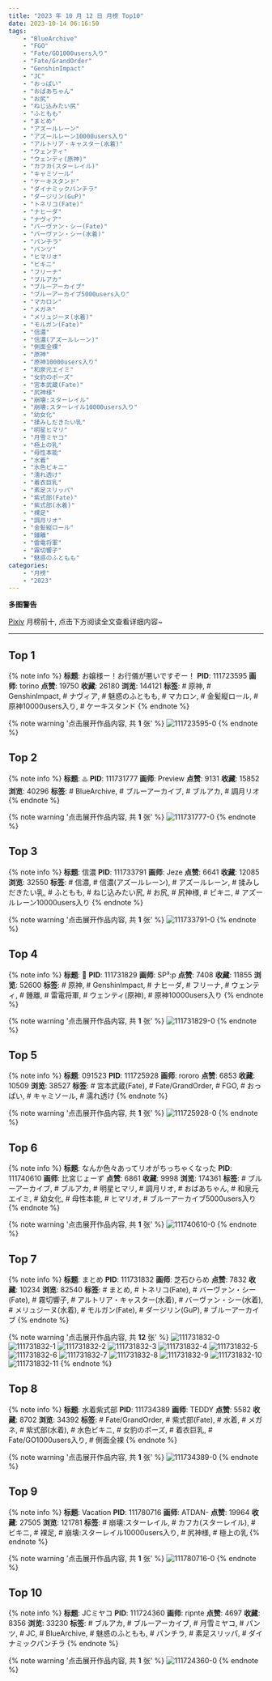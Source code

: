 ```yaml
---
title: "2023 年 10 月 12 日 月榜 Top10"
date: 2023-10-14 06:16:50
tags:
    - "BlueArchive"
    - "FGO"
    - "Fate/GO1000users入り"
    - "Fate/GrandOrder"
    - "GenshinImpact"
    - "JC"
    - "おっぱい"
    - "おばあちゃん"
    - "お尻"
    - "ねじ込みたい尻"
    - "ふともも"
    - "まとめ"
    - "アズールレーン"
    - "アズールレーン10000users入り"
    - "アルトリア・キャスター(水着)"
    - "ウェンティ"
    - "ウェンティ(原神)"
    - "カフカ(スターレイル)"
    - "キャミソール"
    - "ケーキスタンド"
    - "ダイナミックパンチラ"
    - "ダージリン(GuP)"
    - "トネリコ(Fate)"
    - "ナヒーダ"
    - "ナヴィア"
    - "バーヴァン・シー(Fate)"
    - "バーヴァン・シー(水着)"
    - "パンチラ"
    - "パンツ"
    - "ヒマリオ"
    - "ビキニ"
    - "フリーナ"
    - "ブルアカ"
    - "ブルーアーカイブ"
    - "ブルーアーカイブ5000users入り"
    - "マカロン"
    - "メガネ"
    - "メリュジーヌ(水着)"
    - "モルガン(Fate)"
    - "信濃"
    - "信濃(アズールレーン)"
    - "側面全裸"
    - "原神"
    - "原神10000users入り"
    - "和泉元エイミ"
    - "女豹のポーズ"
    - "宮本武蔵(Fate)"
    - "尻神様"
    - "崩壊:スターレイル"
    - "崩壊:スターレイル10000users入り"
    - "幼女化"
    - "揉みしだきたい乳"
    - "明星ヒマリ"
    - "月雪ミヤコ"
    - "極上の乳"
    - "母性本能"
    - "水着"
    - "水色ビキニ"
    - "濡れ透け"
    - "着衣巨乳"
    - "素足スリッパ"
    - "紫式部(Fate)"
    - "紫式部(水着)"
    - "裸足"
    - "調月リオ"
    - "金髪縦ロール"
    - "鍾離"
    - "雷電将軍"
    - "霧切響子"
    - "魅惑のふともも"
categories:
    - "月榜"
    - "2023"
---
```


<i class="fa fa-triangle-exclamation"></i>**多图警告**<i class="fa fa-triangle-exclamation"></i>

[Pixiv](https://www.pixiv.net/) 月榜前十, 点击下方阅读全文查看详细内容~

<!-- more -->

---

## Top 1

{% note info %}
**标题**: お嬢様ー！お行儀が悪いですぞー！
**PID**: 111723595 **画师**: torino
**点赞**: 19750 **收藏**: 26180 **浏览**: 144121
**标签**: # 原神, # GenshinImpact, # ナヴィア, # 魅惑のふともも, # マカロン, # 金髪縦ロール, # 原神10000users入り, # ケーキスタンド
{% endnote %}

{% note warning '点击展开作品内容, 共 **1** 张' %}
![111723595-0](https://i.pixiv.re/img-original/img/2023/09/15/00/00/28/111723595_p0.jpg)
{% endnote %}

## Top 2

{% note info %}
**标题**: ♨️
**PID**: 111731777 **画师**: Preview
**点赞**: 9131 **收藏**: 15852 **浏览**: 40296
**标签**: # BlueArchive, # ブルーアーカイブ, # ブルアカ, # 調月リオ
{% endnote %}

{% note warning '点击展开作品内容, 共 **1** 张' %}
![111731777-0](https://i.pixiv.re/img-original/img/2023/09/15/09/47/24/111731777_p0.png)
{% endnote %}

## Top 3

{% note info %}
**标题**: 信濃
**PID**: 111733791 **画师**: Jeze
**点赞**: 6641 **收藏**: 12085 **浏览**: 32550
**标签**: # 信濃, # 信濃(アズールレーン), # アズールレーン, # 揉みしだきたい乳, # ふともも, # ねじ込みたい尻, # お尻, # 尻神様, # ビキニ, # アズールレーン10000users入り
{% endnote %}

{% note warning '点击展开作品内容, 共 **1** 张' %}
![111733791-0](https://i.pixiv.re/img-original/img/2023/09/15/14/36/22/111733791_p0.png)
{% endnote %}

## Top 4

{% note info %}
**标题**: 📸
**PID**: 111731829 **画师**: SP³:p
**点赞**: 7408 **收藏**: 11855 **浏览**: 52600
**标签**: # 原神, # GenshinImpact, # ナヒーダ, # フリーナ, # ウェンティ, # 鍾離, # 雷電将軍, # ウェンティ(原神), # 原神10000users入り
{% endnote %}

{% note warning '点击展开作品内容, 共 **1** 张' %}
![111731829-0](https://i.pixiv.re/img-original/img/2023/09/15/09/52/11/111731829_p0.png)
{% endnote %}

## Top 5

{% note info %}
**标题**: 091523
**PID**: 111725928 **画师**: rororo
**点赞**: 6853 **收藏**: 10509 **浏览**: 38527
**标签**: # 宮本武蔵(Fate), # Fate/GrandOrder, # FGO, # おっぱい, # キャミソール, # 濡れ透け
{% endnote %}

{% note warning '点击展开作品内容, 共 **1** 张' %}
![111725928-0](https://i.pixiv.re/img-original/img/2023/09/15/01/21/09/111725928_p0.jpg)
{% endnote %}

## Top 6

{% note info %}
**标题**: なんか色々あってリオがちっちゃくなった
**PID**: 111740610 **画师**: 比宮じょーず
**点赞**: 6861 **收藏**: 9998 **浏览**: 174361
**标签**: # ブルーアーカイブ, # ブルアカ, # 明星ヒマリ, # 調月リオ, # おばあちゃん, # 和泉元エイミ, # 幼女化, # 母性本能, # ヒマリオ, # ブルーアーカイブ5000users入り
{% endnote %}

{% note warning '点击展开作品内容, 共 **1** 张' %}
![111740610-0](https://i.pixiv.re/img-original/img/2023/09/15/19/02/31/111740610_p0.png)
{% endnote %}

## Top 7

{% note info %}
**标题**: まとめ
**PID**: 111731832 **画师**: 芝石ひらめ
**点赞**: 7832 **收藏**: 10234 **浏览**: 82540
**标签**: # まとめ, # トネリコ(Fate), # バーヴァン・シー(Fate), # 霧切響子, # アルトリア・キャスター(水着), # バーヴァン・シー(水着), # メリュジーヌ(水着), # モルガン(Fate), # ダージリン(GuP), # ブルーアーカイブ
{% endnote %}

{% note warning '点击展开作品内容, 共 **12** 张' %}
![111731832-0](https://i.pixiv.re/img-original/img/2023/09/15/09/52/26/111731832_p0.jpg)
![111731832-1](https://i.pixiv.re/img-original/img/2023/09/15/09/52/26/111731832_p1.jpg)
![111731832-2](https://i.pixiv.re/img-original/img/2023/09/15/09/52/26/111731832_p2.jpg)
![111731832-3](https://i.pixiv.re/img-original/img/2023/09/15/09/52/26/111731832_p3.jpg)
![111731832-4](https://i.pixiv.re/img-original/img/2023/09/15/09/52/26/111731832_p4.jpg)
![111731832-5](https://i.pixiv.re/img-original/img/2023/09/15/09/52/26/111731832_p5.jpg)
![111731832-6](https://i.pixiv.re/img-original/img/2023/09/15/09/52/26/111731832_p6.jpg)
![111731832-7](https://i.pixiv.re/img-original/img/2023/09/15/09/52/26/111731832_p7.jpg)
![111731832-8](https://i.pixiv.re/img-original/img/2023/09/15/09/52/26/111731832_p8.jpg)
![111731832-9](https://i.pixiv.re/img-original/img/2023/09/15/09/52/26/111731832_p9.jpg)
![111731832-10](https://i.pixiv.re/img-original/img/2023/09/15/09/52/26/111731832_p10.jpg)
![111731832-11](https://i.pixiv.re/img-original/img/2023/09/15/09/52/26/111731832_p11.jpg)
{% endnote %}

## Top 8

{% note info %}
**标题**: 水着紫式部
**PID**: 111734389 **画师**: TEDDY
**点赞**: 5582 **收藏**: 8702 **浏览**: 34392
**标签**: # Fate/GrandOrder, # 紫式部(Fate), # 水着, # メガネ, # 紫式部(水着), # 水色ビキニ, # 女豹のポーズ, # 着衣巨乳, # Fate/GO1000users入り, # 側面全裸
{% endnote %}

{% note warning '点击展开作品内容, 共 **1** 张' %}
![111734389-0](https://i.pixiv.re/img-original/img/2023/09/15/13/00/28/111734389_p0.jpg)
{% endnote %}

## Top 9

{% note info %}
**标题**: Vacation
**PID**: 111780716 **画师**: ATDAN-
**点赞**: 19964 **收藏**: 27505 **浏览**: 121781
**标签**: # 崩壊:スターレイル, # カフカ(スターレイル), # ビキニ, # 裸足, # 崩壊:スターレイル10000users入り, # 尻神様, # 極上の乳
{% endnote %}

{% note warning '点击展开作品内容, 共 **1** 张' %}
![111780716-0](https://i.pixiv.re/img-original/img/2023/09/17/04/13/32/111780716_p0.jpg)
{% endnote %}

## Top 10

{% note info %}
**标题**: JCミヤコ
**PID**: 111724360 **画师**: ripnte
**点赞**: 4697 **收藏**: 8356 **浏览**: 33230
**标签**: # ブルアカ, # ブルーアーカイブ, # 月雪ミヤコ, # パンツ, # JC, # BlueArchive, # 魅惑のふともも, # パンチラ, # 素足スリッパ, # ダイナミックパンチラ
{% endnote %}

{% note warning '点击展开作品内容, 共 **1** 张' %}
![111724360-0](https://i.pixiv.re/img-original/img/2023/09/15/00/16/12/111724360_p0.png)
{% endnote %}
